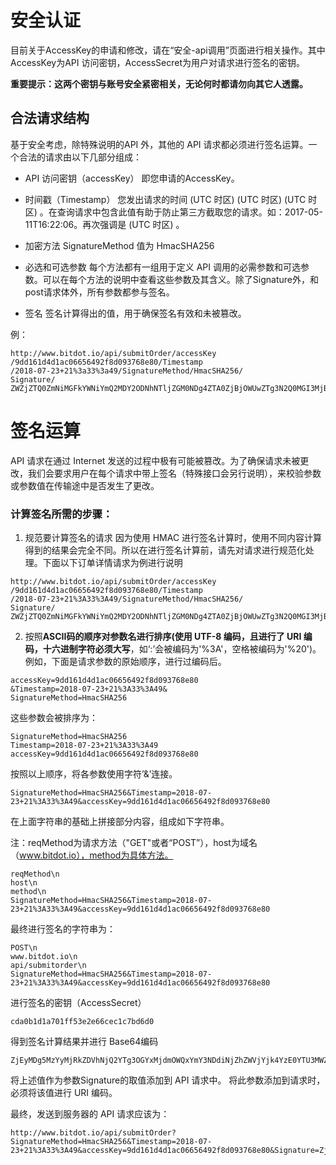 # 安全认证
目前关于AccessKey的申请和修改，请在“安全-api调用”页面进行相关操作。其中AccessKey为API 访问密钥，AccessSecret为用户对请求进行签名的密钥。

**重要提示：这两个密钥与账号安全紧密相关，无论何时都请勿向其它人透露。**

## 合法请求结构
基于安全考虑，除特殊说明的API 外，其他的 API 请求都必须进行签名运算。一个合法的请求由以下几部分组成：

* API 访问密钥（accessKey） 即您申请的AccessKey。

* 时间戳（Timestamp） 您发出请求的时间 (UTC 时区) (UTC 时区) (UTC 时区) 。在查询请求中包含此值有助于防止第三方截取您的请求。如：2017-05-11T16:22:06。再次强调是 (UTC 时区) 。

* 加密方法 SignatureMethod 值为 HmacSHA256

* 必选和可选参数 每个方法都有一组用于定义 API 调用的必需参数和可选参数。可以在每个方法的说明中查看这些参数及其含义。除了Signature外，和post请求体外，所有参数都参与签名。

* 签名 签名计算得出的值，用于确保签名有效和未被篡改。


例：
```
http://www.bitdot.io/api/submitOrder/accessKey
/9dd161d4d1ac06656492f8d093768e80/Timestamp
/2018-07-23+21%3a33%3a49/SignatureMethod/HmacSHA256/
Signature/
ZWZjZTQ0ZmNiMGFkYWNiYmQ2MDY2ODNhNTljZGM0NDg4ZTA0ZjBjOWUwZTg3N2Q0MGI3MjBmMzEyN2U0ZjQyYg==
```
# 签名运算
API 请求在通过 Internet 发送的过程中极有可能被篡改。为了确保请求未被更改，我们会要求用户在每个请求中带上签名（特殊接口会另行说明），来校验参数或参数值在传输途中是否发生了更改。

### 计算签名所需的步骤：

1. 规范要计算签名的请求
因为使用 HMAC 进行签名计算时，使用不同内容计算得到的结果会完全不同。所以在进行签名计算前，请先对请求进行规范化处理。下面以下订单详情请求为例进行说明

```
http://www.bitdot.io/api/submitOrder/accessKey
/9dd161d4d1ac06656492f8d093768e80/Timestamp
/2018-07-23+21%3A33%3A49/SignatureMethod/HmacSHA256/
Signature/
ZWZjZTQ0ZmNiMGFkYWNiYmQ2MDY2ODNhNTljZGM0NDg4ZTA0ZjBjOWUwZTg3N2Q0MGI3MjBmMzEyN2U0ZjQyYg==
```
2. 按照**ASCII码的顺序对参数名进行排序(使用 UTF-8 编码，且进行了 URI 编码，十六进制字符必须大写**，如‘:’会被编码为'%3A'，空格被编码为'%20')。
例如，下面是请求参数的原始顺序，进行过编码后。
```
accessKey=9dd161d4d1ac06656492f8d093768e80
&Timestamp=2018-07-23+21%3A33%3A49&
SignatureMethod=HmacSHA256
```

这些参数会被排序为：
```
SignatureMethod=HmacSHA256
Timestamp=2018-07-23+21%3A33%3A49
accessKey=9dd161d4d1ac06656492f8d093768e80
```
按照以上顺序，将各参数使用字符’&’连接。
```
SignatureMethod=HmacSHA256&Timestamp=2018-07-23+21%3A33%3A49&accessKey=9dd161d4d1ac06656492f8d093768e80
````
在上面字符串的基础上拼接部分内容，组成如下字符串。

注：reqMethod为请求方法（"GET"或者“POST”），host为域名（www.bitdot.io），method为具体方法。
```
reqMethod\n
host\n
method\n
SignatureMethod=HmacSHA256&Timestamp=2018-07-23+21%3A33%3A49&accessKey=9dd161d4d1ac06656492f8d093768e80
````
最终进行签名的字符串为：
```
POST\n
www.bitdot.io\n
api/submitorder\n
SignatureMethod=HmacSHA256&Timestamp=2018-07-23+21%3A33%3A49&accessKey=9dd161d4d1ac06656492f8d093768e80
````
进行签名的密钥（AccessSecret）
```
cda0b1d1a701ff53e2e66cec1c7bd6d0
```
得到签名计算结果并进行 Base64编码
```
ZjEyMDg5MzYyMjRkZDVhNjQ2YTg3OGYxMjdmOWQxYmY3NDdiNjZhZWVjYjk4YzE0YTU3MWZmZjQ2NmY0NGVhNw==
```
将上述值作为参数Signature的取值添加到 API 请求中。 将此参数添加到请求时，必须将该值进行 URI 编码。

最终，发送到服务器的 API 请求应该为：
```
http://www.bitdot.io/api/submitOrder?SignatureMethod=HmacSHA256&Timestamp=2018-07-23+21%3A33%3A49&accessKey=9dd161d4d1ac06656492f8d093768e80&Signature=ZjEyMDg5MzYyMjRkZDVhNjQ2YTg3OGYxMjdmOWQxYmY3NDdiNjZhZWVjYjk4YzE0YTU3MWZmZjQ2NmY0NGVhNw==
```
